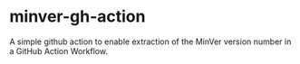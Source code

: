 # minver-gh-action
A simple github action to enable extraction of the MinVer version number in a GitHub Action Workflow.
